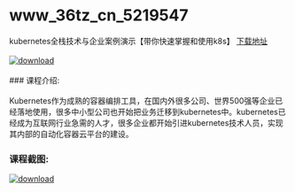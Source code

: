 # www_36tz_cn_5219547
kubernetes全栈技术与企业案例演示【带你快速掌握和使用k8s】
[下载地址](http://www.36tz.cn/article/5219547 "下载地址")
<br/></br>[![download](http://36tz.cn/muke_img/2021_04_1-53-300x176.png "下载地址")](http://www.36tz.cn/article/5219547 "下载地址")
<br/></br>### 课程介绍:<br/></br>Kubernetes作为成熟的容器编排工具，在国内外很多公司、世界500强等企业已经落地使用，很多中小型公司也开始把业务迁移到kubernetes中。kubernetes已经成为互联网行业急需的人才，很多企业都开始引进kubernetes技术人员，实现其内部的自动化容器云平台的建设。

### 课程截图:
[![download](http://36tz.cn/muke_img/2021_04_2-54.png "下载地址")](http://www.36tz.cn/article/5219547 "下载地址")
